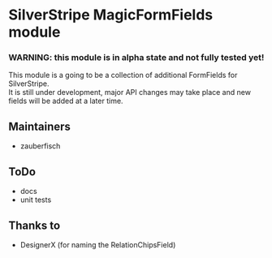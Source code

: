 # SilverStripe MagicFormFields module #

### WARNING: this module is in alpha state and not fully tested yet! ###

This module is a going to be a collection of additional FormFields for SilverStripe.    
It is still under development, major API changes may take place and new fields will be added at a later time.       

## Maintainers ##

 * zauberfisch

## ToDo ##

 * docs
 * unit tests

## Thanks to ##

 * DesignerX (for naming the RelationChipsField)